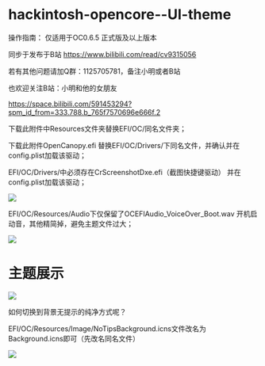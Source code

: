 # hackintosh-opencore--UI-theme

操作指南： 仅适用于OC0.6.5 正式版及以上版本 

同步于发布于B站  https://www.bilibili.com/read/cv9315056


若有其他问题请加Q群：1125705781，备注小明或者B站

也欢迎关注B站：小明和他的女朋友

https://space.bilibili.com/591453294?spm_id_from=333.788.b_765f7570696e666f.2


下载此附件中Resources文件夹替换EFI/OC/同名文件夹；

下载此附件OpenCanopy.efi 替换EFI/OC/Drivers/下同名文件，并确认并在config.plist加载该驱动；

EFI/OC/Drivers/中必须存在CrScreenshotDxe.efi（截图快捷键驱动） 并在config.plist加载该驱动；

![](https://github.com/Xmingbai/hackintosh-opencore--UI-theme/blob/main/iShot2021-01-17.png)


EFI/OC/Resources/Audio下仅保留了OCEFIAudio_VoiceOver_Boot.wav 开机启动音，其他精简掉，避免主题文件过大；

![](https://github.com/Xmingbai/hackintosh-opencore--UI-theme/blob/main/audio.png)




# 主题展示


![](https://github.com/Xmingbai/hackintosh-opencore--UI-theme/blob/main/TipsBackground.png)

如何切换到背景无提示的纯净方式呢？

EFI/OC/Resources/Image/NoTipsBackground.icns文件改名为Background.icns即可（先改名同名文件）


![](https://github.com/Xmingbai/hackintosh-opencore--UI-theme/blob/main/NoTipsBackground.png)
